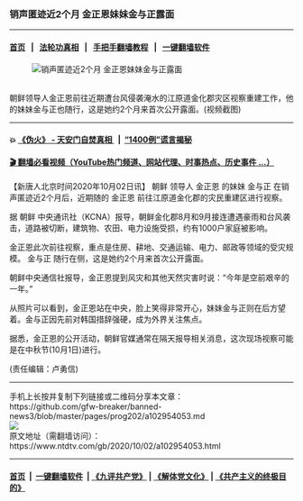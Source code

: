 ### 销声匿迹近2个月 金正恩妹妹金与正露面
------------------------

#### [首页](https://github.com/gfw-breaker/banned-news3/blob/master/README.md) &nbsp;&nbsp;|&nbsp;&nbsp; [法轮功真相](https://github.com/begood0513/basic/blob/master/README.md)  &nbsp;&nbsp;|&nbsp;&nbsp; [手把手翻墙教程](https://github.com/gfw-breaker/guides/wiki)  &nbsp;&nbsp;|&nbsp;&nbsp; [一键翻墙软件](https://github.com/gfw-breaker/nogfw/blob/master/README.md)  



<div><div class="featured_image">
 <figure>
  <img alt="销声匿迹近2个月 金正恩妹妹金与正露面" src="https://i.ntdtv.com/assets/uploads/2020/10/8-1-800x450.jpg"/>
 </figure><br/>
 <span class="caption">
  朝鲜领导人金正恩前往近期遭台风侵袭淹水的江原道金化郡灾区视察重建工作，他的妹妹金与正也随行，这是她约2个月来首次公开露面。(视频截图)
 </span>
</div>
</div><hr/>

#### 💥 [《伪火》 - 天安门自焚真相 ](http://158.247.195.190:10000/videos/blog/weihuo.html)&nbsp; |&nbsp; [“1400例”谎言揭秘  ](http://158.247.195.190:10000/videos/blog/jiexi1400.html)

#### [ 🎬  翻墙必看视频（YouTube热门频道、网站代理、时事热点、历史事件 ...）](https://github.com/gfw-breaker/links/blob/master/banned.md)

<div><div class="post_content" itemprop="articleBody">
 <p>
  【新唐人北京时间2020年10月02日讯】
  <ok href="https://www.ntdtv.com/gb/朝鲜.htm">
   朝鲜
  </ok>
  领导人
  <ok href="https://www.ntdtv.com/gb/金正恩.htm">
   金正恩
  </ok>
  的妹妹
  <ok href="https://www.ntdtv.com/gb/金与正.htm">
   金与正
  </ok>
  在销声匿迹近2个月后，近期随的
  <ok href="https://www.ntdtv.com/gb/金正恩.htm">
   金正恩
  </ok>
  前往江原道金化郡的灾民重建区进行视察。
 </p>
 <p>
  据
  <ok href="https://www.ntdtv.com/gb/朝鲜.htm">
   朝鲜
  </ok>
  中央通讯社（KCNA）报导，朝鲜金化郡8月和9月接连遭遇豪雨和台风袭击，道路被切断，建筑物、农田、电力设施受损，约有1000户家庭被影响。
 </p>
 <p>
  金正恩此次前往视察，重点是住房、耕地、交通运输、电力、邮政等领域的受灾规模。
  <ok href="https://www.ntdtv.com/gb/金与正.htm">
   金与正
  </ok>
  随行在侧，这是她约2个月来首次公开露面。
 </p>
 <p>
  朝鲜中央通信社报导，金正恩提到风灾和其他天然灾害时说：“今年是空前艰辛的一年。”
 </p>
 <p>
  从照片可以看到，金正恩站在中央，脸上笑得非常开心，妹妹金与正则在后方望着。金与正因先前对韩国措辞强硬，成为外界关注焦点。
 </p>
 <p>
  据悉，金正恩的公开活动，朝鲜官媒通常在隔天报导相关消息，这次现场视察可能是在中秋节(10月1日)进行。
 </p>
 <div class="video_fit_container">
 </div>
 <p>
  (责任编辑：卢勇信)
 </p>
 <div class="single_ad">
 </div>
</div>
</div>
<hr/>
手机上长按并复制下列链接或二维码分享本文章：<br/>
https://github.com/gfw-breaker/banned-news3/blob/master/pages/prog202/a102954053.md <br/>
<a href='https://github.com/gfw-breaker/banned-news3/blob/master/pages/prog202/a102954053.md'><img src='https://github.com/gfw-breaker/banned-news3/blob/master/pages/prog202/a102954053.md.png'/></a> <br/>
原文地址（需翻墙访问）：https://www.ntdtv.com/gb/2020/10/02/a102954053.html


------------------------
#### [首页](https://github.com/gfw-breaker/banned-news3/blob/master/README.md) &nbsp;|&nbsp; [一键翻墙软件](https://github.com/gfw-breaker/nogfw/blob/master/README.md) &nbsp;| [《九评共产党》](https://github.com/gfw-breaker/9ping.md/blob/master/README.md#九评之一评共产党是什么) | [《解体党文化》](https://github.com/gfw-breaker/jtdwh.md/blob/master/README.md) | [《共产主义的终极目的》](https://github.com/gfw-breaker/gczydzjmd.md/blob/master/README.md)


<img src='http://gfw-breaker.win/banned-news3/pages/prog202/a102954053.md' width='0px' height='0px'/>
